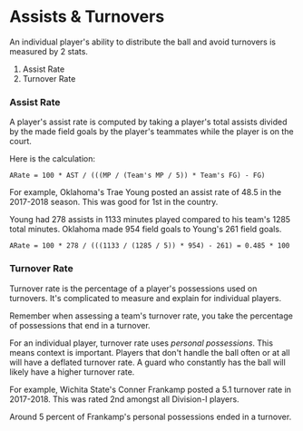 # Assists & Turnovers

An individual player's ability to distribute the ball and avoid turnovers is measured by 2 stats.

1. Assist Rate
2. Turnover Rate

### Assist Rate

A player's assist rate is computed by taking a player's total assists divided by the made field goals by the player's teammates while the player is on the court.

Here is the calculation:

`ARate = 100 * AST / (((MP / (Team's MP / 5)) * Team's FG) - FG)`

For example, Oklahoma's Trae Young posted an assist rate of 48.5 in the 2017-2018 season. This was good for 1st in the country.

Young had 278 assists in 1133 minutes played compared to his team's 1285 total minutes. Oklahoma made 954 field goals to Young's 261 field goals.

`ARate = 100 * 278 / (((1133 / (1285 / 5)) * 954) - 261) = 0.485 * 100`

### Turnover Rate

Turnover rate is the percentage of a player's possessions used on turnovers. It's complicated to measure and explain for individual players.

Remember when assessing a team's turnover rate, you take the percentage of possessions that end in a turnover.

For an individual player, turnover rate uses _personal possessions_. This means context is important. Players that don't handle the ball often or at all will have a deflated turnover rate. A guard who constantly has the ball will likely have a higher turnover rate.

For example, Wichita State's Conner Frankamp posted a 5.1 turnover rate in 2017-2018. This was rated 2nd amongst all Division-I players.

Around 5 percent of Frankamp's personal possessions ended in a turnover.

